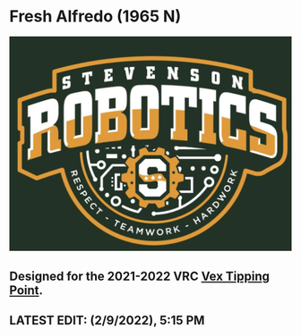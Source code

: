 # Fresh Alfredo (1965 N)
![](./media/stevensonvexlogo.png "Stevenson Robotics 2021-2022")
## Designed for the 2021-2022 VRC [Vex Tipping Point](https://www.vexrobotics.com/v5/competition/vrc-current-game).
## LATEST EDIT: (2/9/2022), 5:15 PM